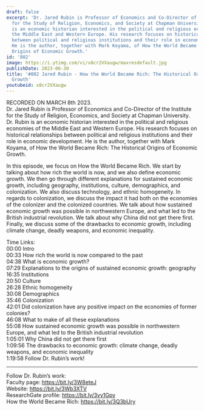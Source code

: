 ```yaml
---
draft: false
excerpt: 'Dr. Jared Rubin is Professor of Economics and Co-Director of the Institute
  for the Study of Religion, Economics, and Society at Chapman University. Dr. Rubin
  is an economic historian interested in the political and religious economies of
  the Middle East and Western Europe. His research focuses on historical relationships
  between political and religious institutions and their role in economic development.
  He is the author, together with Mark Koyama, of How the World Became Rich: The Historical
  Origins of Economic Growth.'
id: '802'
image: https://i.ytimg.com/vi/x8cr2VXaugw/maxresdefault.jpg
publishDate: 2023-06-30
title: '#802 Jared Rubin - How the World Became Rich: The Historical Origins of Economic
  Growth'
youtubeid: x8cr2VXaugw
---
```

RECORDED ON MARCH 8th 2023.  
Dr. Jared Rubin is Professor of Economics and Co-Director of the Institute for the Study of Religion, Economics, and Society at Chapman University. Dr. Rubin is an economic historian interested in the political and religious economies of the Middle East and Western Europe. His research focuses on historical relationships between political and religious institutions and their role in economic development. He is the author, together with Mark Koyama, of How the World Became Rich: The Historical Origins of Economic Growth.

In this episode, we focus on How the World Became Rich. We start by talking about how rich the world is now, and we also define economic growth. We then go through different explanations for sustained economic growth, including geography, institutions, culture, demographics, and colonization. We also discuss technology, and ethnic homogeneity. In regards to colonization, we discuss the impact it had both on the economies of the colonizer and the colonized countries. We talk about how sustained economic growth was possible in northwestern Europe, and what led to the British industrial revolution. We talk about why China did not get there first. Finally, we discuss some of the drawbacks to economic growth, including climate change, deadly weapons, and economic inequality.

Time Links:  
00:00 Intro  
00:33  How rich the world is now compared to the past  
04:38  What is economic growth?  
07:29  Explanations to the origins of sustained economic growth: geography  
16:35  Institutions  
20:50  Culture  
26:28  Ethnic homogeneity  
30:08  Demographics  
35:46  Colonization  
42:01  Did colonization have any positive impact on the economies of former colonies?  
46:08  What to make of all these explanations  
55:08  How sustained economic growth was possible in northwestern Europe, and what led to the British industrial revolution  
1:05:01  Why China did not get there first  
1:09:56  The drawbacks to economic growth: climate change, deadly weapons, and economic inequality  
1:19:58  Follow Dr. Rubin’s work!

---

Follow Dr. Rubin’s work:  
Faculty page: https://bit.ly/3W8eteJ  
Website: https://bit.ly/3Wb3XTV  
ResearchGate profile: https://bit.ly/3vy1Gpv  
How the World Became Rich: https://bit.ly/3Q3bUry
